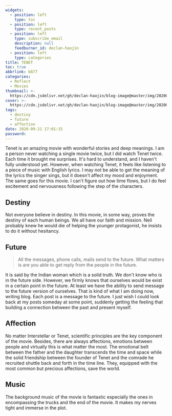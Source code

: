 ```yaml
---
widgets:
  - position: left
    type: toc
  - position: left
    type: recent_posts
  - position: left
    type: subscribe_email
    description: null
    feedburner_id: declan-haojin
  - position: left
    type: categories
title: TENET
toc: true
abbrlink: b877
categories:
  - Reflect
  - Movies
thumbnail: >-
  https://cdn.jsdelivr.net/gh/declan-haojin/blog-image@master/img/20200921191600.png
cover: >-
  https://cdn.jsdelivr.net/gh/declan-haojin/blog-image@master/img/20200921191600.png
tags:
  - destiny
  - future
  - affection
date: 2020-09-21 17:01:15
password:
---
```


Tenet is an amazing movie with wonderful stories and deep meanings. I am a person never watching a single movie twice, but I did watch Tenet twice. Each time it brought me surprises. It's hard to understand, and I haven't fully understood yet. However, when watching Tenet, it feels like listening to a piece of music with English lyrics. I may not be able to get the meaning of the lyrics the singer sings, but it doesn't affect my mood and enjoyment. The same goes for this movie. I can't figure out how time flows, but I do feel excitement and nervousness following the step of the characters.

## Destiny

Not everyone believe in destiny. In this movie, in some way, proves the destiny of each human beings. We all have our faith and mission. Neil probably knew he would die of helping the younger protagonist, he insists to do it without hesitancy. 

<!--more-->

## Future

> All the messages, phone calls, mails send to the future. What matters is are you able to get reply from the people in the future.

It is said by the Indian woman which is a solid truth. We don't know who is in the future side. However, we firmly knows that ourselves would be exist in a certain point in the future. At least we have the ability to send message to the future version of ourselves. That is kind of what I am doing now, writing blog. Each post is a message to the future. I just wish I could look back at my posts someday at some point, suddenly getting the feeling that building a connection between the past and present myself.

## Affection

No matter Interstellar or Tenet, scientific principles are the key component of the movie. Besides, there are always affections, emotions between people and virtually this is what matter the most. The emotional belt between the father and the daughter transcends the time and space while the solid friendship between the founder of Tenet and the comrade he recruited shuttle back and forth in the time line. They, equipped with the most common but precious affections, save the world.   

## Music

The background music of the movie is fantastic especially the ones in encompassing the trucks and the end of the movie. It makes my nerves tight and immerse in the plot.